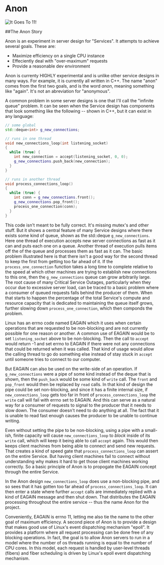Anon
====

![It Goes To 11!](http://beerpulse.com/wp-content/uploads/2011/08/BellsGoesTo11Front.png?raw=true)

##The Anon Story

Anon is an experiment in server design for "Services".  It attempts to achieve
several goals.  These are:

* Maximize efficiency on a single CPU instance
* Effeciently deal with "over-maximum" requests
* Provide a reasonable dev environment

Anon is currenty HIGHLY experimental and is unlike other service designs in many
ways.  For example, it is currently all written in C++.  The name "anon" comes
from the first two goals, and is the word *anon*, meaning something like "again".
It's not an abreviation for "anonymous".

A common problem in some server designs is one that I'll call the "infinite queue"
problem.  It can be seen when the Service design has components that look something
like the following -- shown in C++, but it can exist in any language:

```C++
// some global
std::deque<int> g_new_connections;

// runs in one thread
void new_connections_loop(int listening_socket)
{
  while (true) {
    int new_connection = accept(listening_socket, 0, 0);
    g_new_connections.push_back(new_connection);
  }
}

// runs in another thread
void process_connections_loop()
{
  while (true) {
    int conn = g_new_connections.front();
    g_new_connections.pop_front();
    process_one_connection(conn);
  }
}
```

This code isn't meant to be fully correct.  It's missing mutex's and other stuff.
But it shows a central feature of many Service designs where there exists some
kind of queue, shown as the std::deque `g_new_connections`.  Here one thread
of execution accepts new server connections as fast as it can and puts each
one on a queue.  Another thread of execution pulls items off the of the queue
and processes them as fast as it can.  The basic problem illustrated here is that
there isn't a good way for the second thread to keep the first from getting too far
ahead of it.  If the `process_one_connection` function takes a long time to
complete relative to the speed at which other machines are trying to establish
new connections to this one, then the `g_new_connections` queue can grow
arbitrarily large.  The root cause of many Critical Service Outages, particularly
when they occur due to excessive server load, can be traced to a basic problem
where a consumer of queued requests falls behind the producer of them.  When
that starts to happen the percentage of the total Service's compute and resource
capacity that is dedicated to maintaining the queue itself grows, further
slowing down `process_one_connection`, which then componds the problem.

Linux has an errno code named EAGAIN which it uses when certain operations
that are requested to be non-blocking and are not currently possible for one reason
or another.  A common use of EAGAIN would be to set `listening_socket` above to
be non-blocking.  Then the call to `accept` would return -1 and set errno
to EAGAIN if there were not any connections that could be returned when it
was called.   That kind of usage would allow the calling thread to go do something
else instead of stay stuck in `accept` until someone tries to connect to our computer.

But EAGAIN can also be used on the write-side of an operation.  If
`g_new_connections` were a pipe of some kind instead of the deque that is
shown, then the `push_back` would be some kind of `write` call.  The `front`
and `pop_front` would then be replaced by `read` calls.  In that kind of design
the pipe could be set non-blocking, and since it has a finite internal size,
if `new_connections_loop` gets too far in front of `process_connections_loop`
the `write` call will fail with errno set to EAGAIN.  And this can serve as
a natural way for a consumer of requests to signal to the producer that
it needs to slow down.  The consumer doesn't need to do anything at all.
The fact that it is unable to read fast enough causes the producer to be
unable to continue writing.

Even without setting the pipe to be non-blocking, using a pipe with a small-ish,
finite capacity will cause `new_connections_loop` to *block* inside of its
`write` call, which will keep it being able to call `accept` again.  This would
then keeps client machines from being able to connect and send new requests.
That creates a kind of speed gate that `process_connections_loop` can
assert on the entire Service.  But having client machines fail to connect
without understanding why makes it hard to get those client machines
working correctly.  So a basic principle of Anon is to propogate the EAGAIN
concept through the entire Service.

In the Anon design `new_connections_loop` does use a non-blocking pipe, and
so sees that it has gotten too far ahead of `process_connections_loop`.  It
can then enter a state where further `accept` calls are immediately replied with
a kind of EAGAIN message and then shut down.  That distributes the EAGAIN
processing throughout the entire service -- thus the name Anon for the project.

Conveniently, EAGAIN is errno 11, letting me also tie the name to the other goal
of maximum efficiency.  A second piece of Anon is to provide a design that makes
good use of Linux's event dispatching mechanism "epoll".  It provides a platform
where all request processing can be done free of any blocking operations.  In fact,
the goal is to allow Anon servers to run in a model where the number of os threads
running is equal to the number of CPU cores.  In this model, each request is handled
by user-level threads (fibers) and fiber scheduling is driven by Linux's epoll
event dispatching mechanism.


